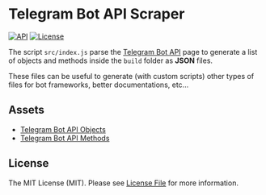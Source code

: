 # Telegram Bot API Scraper

[![API](https://img.shields.io/badge/Telegram%20Bot%20API-6.4%09--%20December%2030%2C%202022-blue.svg)](https://core.telegram.org/bots/api)
[![License](https://poser.pugx.org/lukasss93/telegrambot-php/license)](https://packagist.org/packages/lukasss93/telegrambot-php)

The script `src/index.js` parse the [Telegram Bot API](https://core.telegram.org/bots/api) page
to generate a list of objects and methods inside the `build` folder as **JSON** files.

These files can be useful to generate (with custom scripts) other types of files
for bot frameworks, better documentations, etc...

## Assets

- [Telegram Bot API Objects](build/objects.json)
- [Telegram Bot API Methods](build/methods.json)

## License

The MIT License (MIT). Please see [License File](LICENSE.md) for more information.